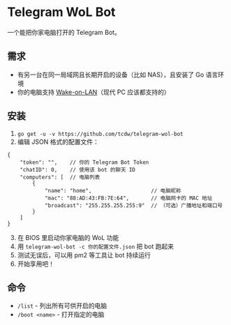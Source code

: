 # Telegram WoL Bot

一个能把你家电脑打开的 Telegram Bot。

## 需求

* 有另一台在同一局域网且长期开启的设备（比如 NAS），且安装了 Go 语言环境
* 你的电脑支持 [Wake-on-LAN](https://en.wikipedia.org/wiki/Wake-on-LAN)（现代 PC 应该都支持的）

## 安装

1. `go get -u -v https://github.com/tcdw/telegram-wol-bot`
2. 编辑 JSON 格式的配置文件：

```json5
{
    "token": "",    // 你的 Telegram Bot Token
    "chatID": 0,    // 使用该 bot 的聊天 ID
    "computers": [  // 电脑列表
        {
            "name": "home",                   // 电脑昵称
            "mac": "88:AD:43:FB:7E:64",       // 电脑网卡的 MAC 地址
            "broadcast": "255.255.255.255:9"  // （可选）广播地址和端口号
        }
    ]
}
```

3. 在 BIOS 里启动你家电脑的 WoL 功能
4. 用 `telegram-wol-bot -c 你的配置文件.json` 把 bot 跑起来
5. 测试无误后，可以用 pm2 等工具让 bot 持续运行
6. 开始享用吧！

## 命令

* `/list` - 列出所有可供开启的电脑
* `/boot <name>` - 打开指定的电脑
